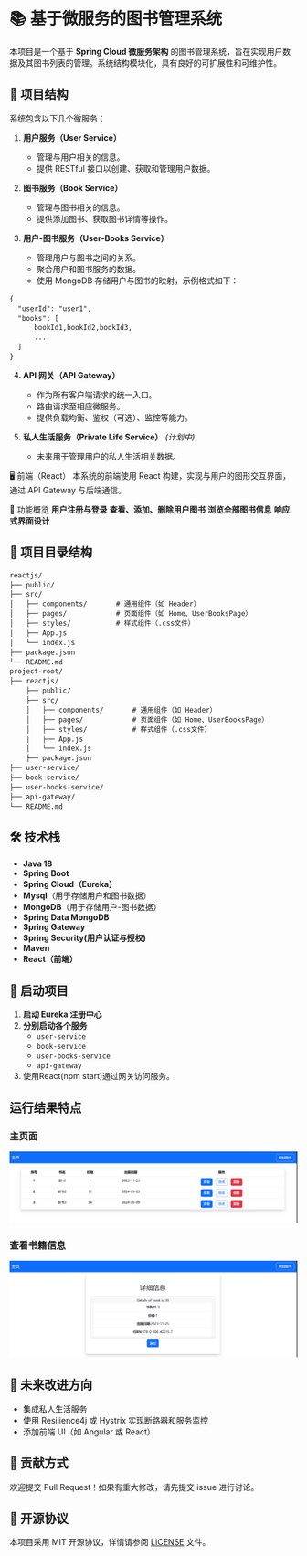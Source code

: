 # 📚 基于微服务的图书管理系统

本项目是一个基于 **Spring Cloud 微服务架构** 的图书管理系统，旨在实现用户数据及其图书列表的管理。系统结构模块化，具有良好的可扩展性和可维护性。

## 🚀 项目结构

系统包含以下几个微服务：

1. **用户服务（User Service）**
   - 管理与用户相关的信息。
   - 提供 RESTful 接口以创建、获取和管理用户数据。

2. **图书服务（Book Service）**
   - 管理与图书相关的信息。
   - 提供添加图书、获取图书详情等操作。

3. **用户-图书服务（User-Books Service）**
   - 管理用户与图书之间的关系。
   - 聚合用户和图书服务的数据。
   - 使用 MongoDB 存储用户与图书的映射，示例格式如下：

```txt
{
  "userId": "user1",
  "books": [
      bookId1,bookId2,bookId3,
      ... 
  ]
}
```

4. **API 网关（API Gateway）**
   - 作为所有客户端请求的统一入口。
   - 路由请求至相应微服务。
   - 提供负载均衡、鉴权（可选）、监控等能力。

5. **私人生活服务（Private Life Service）** *(计划中)*
   - 未来用于管理用户的私人生活相关数据。

🖥️ 前端（React）
本系统的前端使用 React 构建，实现与用户的图形交互界面，通过 API Gateway 与后端通信。

🔧 功能概览
**用户注册与登录**
**查看、添加、删除用户图书**
**浏览全部图书信息**
**响应式界面设计**

## 📂 项目目录结构
```txt
reactjs/
├── public/
├── src/
│   ├── components/       # 通用组件（如 Header）
│   ├── pages/            # 页面组件（如 Home、UserBooksPage）
│   ├── styles/           # 样式组件（.css文件）
│   ├── App.js
│   └── index.js
├── package.json
└── README.md
project-root/
├── reactjs/
    ├── public/
    ├── src/
    │   ├── components/       # 通用组件（如 Header）
    │   ├── pages/            # 页面组件（如 Home、UserBooksPage）
    │   ├── styles/           # 样式组件（.css文件）
    │   ├── App.js
    │   └── index.js
    ├── package.json
├── user-service/
├── book-service/
├── user-books-service/
├── api-gateway/
└── README.md
```
## 🛠️ 技术栈

- **Java 18**
- **Spring Boot**
- **Spring Cloud（Eureka）**
- **Mysql**（用于存储用户和图书数据）
- **MongoDB**（用于存储用户-图书数据）
- **Spring Data MongoDB**
- **Spring Gateway**
- **Spring Security(用户认证与授权)**
- **Maven**
- **React（前端）**

## 🧪 启动项目

1. **启动 Eureka 注册中心**
2. **分别启动各个服务**
   - `user-service`
   - `book-service`
   - `user-books-service`
   - `api-gateway`
3. 使用React(npm start)通过网关访问服务。

## 运行结果特点

### 主页面

![](/image/image.png)

### 查看书籍信息

![](/image/image2.png)

## 📌 未来改进方向

- 集成私人生活服务
- 使用 Resilience4j 或 Hystrix 实现断路器和服务监控
- 添加前端 UI（如 Angular 或 React）

## 🤝 贡献方式

欢迎提交 Pull Request！如果有重大修改，请先提交 issue 进行讨论。

## 📝 开源协议

本项目采用 MIT 开源协议，详情请参阅 [LICENSE](LICENSE) 文件。


